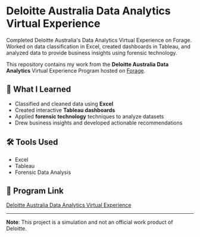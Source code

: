 
# Deloitte Australia Data Analytics Virtual Experience
Completed Deloitte Australia's Data Analytics Virtual Experience on Forage. Worked on data classification in Excel, created dashboards in Tableau, and analyzed data to provide business insights using forensic technology.


This repository contains my work from the **Deloitte Australia Data Analytics** Virtual Experience Program hosted on [Forage](https://www.theforage.com/simulations/deloitte-au/data-analytics-s5zy).

## 🧠 What I Learned
- Classified and cleaned data using **Excel**
- Created interactive **Tableau dashboards**
- Applied **forensic technology** techniques to analyze datasets
- Drew business insights and developed actionable recommendations

## 🛠 Tools Used
- Excel
- Tableau
- Forensic Data Analysis

## 📎 Program Link
[Deloitte Australia Data Analytics Virtual Experience](https://www.theforage.com/simulations/deloitte-au/data-analytics-s5zy)

---

**Note**: This project is a simulation and not an official work product of Deloitte.
